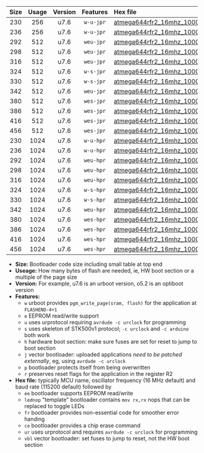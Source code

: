 |Size|Usage|Version|Features|Hex file|
|:-:|:-:|:-:|:-:|:--|
|230|256|u7.6|`w-u-jpr`|[atmega644rfr2_16mhz_1000000bps_ur_vbl.hex](https://raw.githubusercontent.com/stefanrueger/urboot/main//atmega644rfr2_16mhz_1000000bps_ur_vbl.hex)|
|236|256|u7.6|`w-u-jpr`|[atmega644rfr2_16mhz_1000000bps_lednop_ur_vbl.hex](https://raw.githubusercontent.com/stefanrueger/urboot/main//atmega644rfr2_16mhz_1000000bps_lednop_ur_vbl.hex)|
|292|512|u7.6|`weu-jpr`|[atmega644rfr2_16mhz_1000000bps_ee_ur_vbl.hex](https://raw.githubusercontent.com/stefanrueger/urboot/main//atmega644rfr2_16mhz_1000000bps_ee_ur_vbl.hex)|
|298|512|u7.6|`weu-jpr`|[atmega644rfr2_16mhz_1000000bps_ee_lednop_ur_vbl.hex](https://raw.githubusercontent.com/stefanrueger/urboot/main//atmega644rfr2_16mhz_1000000bps_ee_lednop_ur_vbl.hex)|
|316|512|u7.6|`weu-jpr`|[atmega644rfr2_16mhz_1000000bps_ee_lednop_fr_ur_vbl.hex](https://raw.githubusercontent.com/stefanrueger/urboot/main//atmega644rfr2_16mhz_1000000bps_ee_lednop_fr_ur_vbl.hex)|
|324|512|u7.6|`w-s-jpr`|[atmega644rfr2_16mhz_1000000bps_vbl.hex](https://raw.githubusercontent.com/stefanrueger/urboot/main//atmega644rfr2_16mhz_1000000bps_vbl.hex)|
|330|512|u7.6|`w-s-jpr`|[atmega644rfr2_16mhz_1000000bps_lednop_vbl.hex](https://raw.githubusercontent.com/stefanrueger/urboot/main//atmega644rfr2_16mhz_1000000bps_lednop_vbl.hex)|
|342|512|u7.6|`weu-jpr`|[atmega644rfr2_16mhz_1000000bps_ee_lednop_fr_ce_ur_vbl.hex](https://raw.githubusercontent.com/stefanrueger/urboot/main//atmega644rfr2_16mhz_1000000bps_ee_lednop_fr_ce_ur_vbl.hex)|
|380|512|u7.6|`wes-jpr`|[atmega644rfr2_16mhz_1000000bps_ee_vbl.hex](https://raw.githubusercontent.com/stefanrueger/urboot/main//atmega644rfr2_16mhz_1000000bps_ee_vbl.hex)|
|386|512|u7.6|`wes-jpr`|[atmega644rfr2_16mhz_1000000bps_ee_lednop_vbl.hex](https://raw.githubusercontent.com/stefanrueger/urboot/main//atmega644rfr2_16mhz_1000000bps_ee_lednop_vbl.hex)|
|416|512|u7.6|`wes-jpr`|[atmega644rfr2_16mhz_1000000bps_ee_lednop_fr_vbl.hex](https://raw.githubusercontent.com/stefanrueger/urboot/main//atmega644rfr2_16mhz_1000000bps_ee_lednop_fr_vbl.hex)|
|456|512|u7.6|`wes-jpr`|[atmega644rfr2_16mhz_1000000bps_ee_lednop_fr_ce_vbl.hex](https://raw.githubusercontent.com/stefanrueger/urboot/main//atmega644rfr2_16mhz_1000000bps_ee_lednop_fr_ce_vbl.hex)|
|230|1024|u7.6|`w-u-hpr`|[atmega644rfr2_16mhz_1000000bps_ur.hex](https://raw.githubusercontent.com/stefanrueger/urboot/main//atmega644rfr2_16mhz_1000000bps_ur.hex)|
|236|1024|u7.6|`w-u-hpr`|[atmega644rfr2_16mhz_1000000bps_lednop_ur.hex](https://raw.githubusercontent.com/stefanrueger/urboot/main//atmega644rfr2_16mhz_1000000bps_lednop_ur.hex)|
|292|1024|u7.6|`weu-hpr`|[atmega644rfr2_16mhz_1000000bps_ee_ur.hex](https://raw.githubusercontent.com/stefanrueger/urboot/main//atmega644rfr2_16mhz_1000000bps_ee_ur.hex)|
|298|1024|u7.6|`weu-hpr`|[atmega644rfr2_16mhz_1000000bps_ee_lednop_ur.hex](https://raw.githubusercontent.com/stefanrueger/urboot/main//atmega644rfr2_16mhz_1000000bps_ee_lednop_ur.hex)|
|316|1024|u7.6|`weu-hpr`|[atmega644rfr2_16mhz_1000000bps_ee_lednop_fr_ur.hex](https://raw.githubusercontent.com/stefanrueger/urboot/main//atmega644rfr2_16mhz_1000000bps_ee_lednop_fr_ur.hex)|
|324|1024|u7.6|`w-s-hpr`|[atmega644rfr2_16mhz_1000000bps.hex](https://raw.githubusercontent.com/stefanrueger/urboot/main//atmega644rfr2_16mhz_1000000bps.hex)|
|330|1024|u7.6|`w-s-hpr`|[atmega644rfr2_16mhz_1000000bps_lednop.hex](https://raw.githubusercontent.com/stefanrueger/urboot/main//atmega644rfr2_16mhz_1000000bps_lednop.hex)|
|342|1024|u7.6|`weu-hpr`|[atmega644rfr2_16mhz_1000000bps_ee_lednop_fr_ce_ur.hex](https://raw.githubusercontent.com/stefanrueger/urboot/main//atmega644rfr2_16mhz_1000000bps_ee_lednop_fr_ce_ur.hex)|
|380|1024|u7.6|`wes-hpr`|[atmega644rfr2_16mhz_1000000bps_ee.hex](https://raw.githubusercontent.com/stefanrueger/urboot/main//atmega644rfr2_16mhz_1000000bps_ee.hex)|
|386|1024|u7.6|`wes-hpr`|[atmega644rfr2_16mhz_1000000bps_ee_lednop.hex](https://raw.githubusercontent.com/stefanrueger/urboot/main//atmega644rfr2_16mhz_1000000bps_ee_lednop.hex)|
|416|1024|u7.6|`wes-hpr`|[atmega644rfr2_16mhz_1000000bps_ee_lednop_fr.hex](https://raw.githubusercontent.com/stefanrueger/urboot/main//atmega644rfr2_16mhz_1000000bps_ee_lednop_fr.hex)|
|456|1024|u7.6|`wes-hpr`|[atmega644rfr2_16mhz_1000000bps_ee_lednop_fr_ce.hex](https://raw.githubusercontent.com/stefanrueger/urboot/main//atmega644rfr2_16mhz_1000000bps_ee_lednop_fr_ce.hex)|

- **Size:** Bootloader code size including small table at top end
- **Useage:** How many bytes of flash are needed, ie, HW boot section or a multiple of the page size
- **Version:** For example, u7.6 is an urboot version, o5.2 is an optiboot version
- **Features:**
  + `w` urboot provides `pgm_write_page(sram, flash)` for the application at `FLASHEND-4+1`
  + `e` EEPROM read/write support
  + `u` uses urprotocol requiring `avrdude -c urclock` for programming
  + `s` uses skeleton of STK500v1 protocol; `-c urclock` and `-c arduino` both work
  + `h` hardware boot section: make sure fuses are set for reset to jump to boot section
  + `j` vector bootloader: uploaded applications *need to be patched externally*, eg, using `avrdude -c urclock`
  + `p` bootloader protects itself from being overwritten
  + `r` preserves reset flags for the application in the register R2
- **Hex file:** typically MCU name, oscillator frequency (16 MHz default) and baud rate (115200 default) followed by
  + `ee` bootloader supports EEPROM read/write
  + `lednop` "template" bootloader contains `mov rx,rx` nops that can be replaced to toggle LEDs
  + `fr` bootloader provides non-essential code for smoother error handing
  + `ce` bootloader provides a chip erase command
  + `ur` uses urprotocol and requires `avrdude -c urclock` for programming
  + `vbl` vector bootloader: set fuses to jump to reset, not the HW boot section
